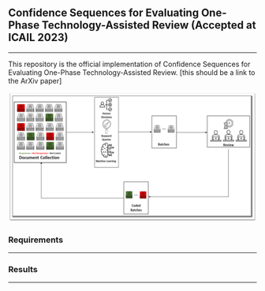 ## Confidence Sequences for Evaluating One-Phase Technology-Assisted Review (Accepted at ICAIL 2023)
---
This repository is the official implementation of Confidence Sequences for Evaluating One-Phase Technology-Assisted Review. [this should be a link to the ArXiv paper]

![Diagram of One-Phase TAR](One_Phase_TAR.png "Diagram of One-Phase TAR")

### Requirements
---


### Results
---
